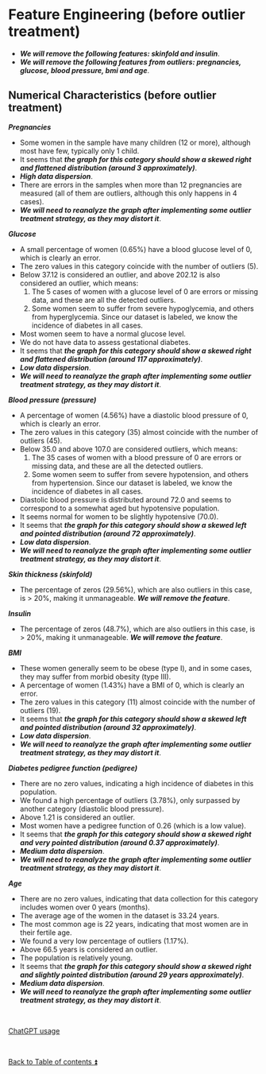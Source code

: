 # Feature Engineering (before outlier treatment)  

* ***We will remove the following features: skinfold and insulin***.
* ***We will remove the following features from outliers: pregnancies, glucose, blood pressure, bmi and age***.

## Numerical Characteristics (before outlier treatment)

***Pregnancies***  

* Some women in the sample have many children (12 or more), although most have few, typically only 1 child.  
* It seems that ***the graph for this category should show a skewed right and flattened distribution (around 3 approximately)***.  
* ***High data dispersion***.  
* There are errors in the samples when more than 12 pregnancies are measured (all of them are outliers, although this only happens in 4 cases).  
* ***We will need to reanalyze the graph after implementing some outlier treatment strategy, as they may distort it***.  

***Glucose***  

* A small percentage of women (0.65%) have a blood glucose level of 0, which is clearly an error.  
* The zero values in this category coincide with the number of outliers (5).  
* Below 37.12 is considered an outlier, and above 202.12 is also considered an outlier, which means:  
  1. The 5 cases of women with a glucose level of 0 are errors or missing data, and these are all the detected outliers.  
  2. Some women seem to suffer from severe hypoglycemia, and others from hyperglycemia. Since our dataset is labeled, we know the incidence of diabetes in all cases.  
* Most women seem to have a normal glucose level.  
* We do not have data to assess gestational diabetes.  
* It seems that ***the graph for this category should show a skewed right and flattened distribution (around 117 approximately)***.  
* ***Low data dispersion***.  
* ***We will need to reanalyze the graph after implementing some outlier treatment strategy, as they may distort it***.  

***Blood pressure (pressure)***  

* A percentage of women (4.56%) have a diastolic blood pressure of 0, which is clearly an error.
* The zero values in this category (35) almost coincide with the number of outliers (45).
* Below 35.0 and above 107.0 are considered outliers, which means:
  1. The 35 cases of women with a blood pressure of 0 are errors or missing data, and these are all the detected outliers.
  2. Some women seem to suffer from severe hypotension, and others from hypertension. Since our dataset is labeled, we know the incidence of diabetes in all cases.
* Diastolic blood pressure is distributed around 72.0 and seems to correspond to a somewhat aged but hypotensive population.
* It seems normal for women to be slightly hypotensive (70.0).
* It seems that ***the graph for this category should show a skewed left and pointed distribution (around 72 approximately)***.
* ***Low data dispersion***.
* ***We will need to reanalyze the graph after implementing some outlier treatment strategy, as they may distort it***.

***Skin thickness (skinfold)***  

* The percentage of zeros (29.56%), which are also outliers in this case, is > 20%, making it unmanageable. ***We will remove the feature***.

***Insulin***  

* The percentage of zeros (48.7%), which are also outliers in this case, is > 20%, making it unmanageable. ***We will remove the feature***.

***BMI***  

* These women generally seem to be obese (type I), and in some cases, they may suffer from morbid obesity (type III).
* A percentage of women (1.43%) have a BMI of 0, which is clearly an error.
* The zero values in this category (11) almost coincide with the number of outliers (19).
* It seems that ***the graph for this category should show a skewed left and pointed distribution (around 32 approximately)***.
* ***Low data dispersion***.
* ***We will need to reanalyze the graph after implementing some outlier treatment strategy, as they may distort it***.

***Diabetes pedigree function (pedigree)***  

* There are no zero values, indicating a high incidence of diabetes in this population.
* We found a high percentage of outliers (3.78%), only surpassed by another category (diastolic blood pressure).
* Above 1.21 is considered an outlier.
* Most women have a pedigree function of 0.26 (which is a low value).
* It seems that ***the graph for this category should show a skewed right and very pointed distribution (around 0.37 approximately)***.
* ***Medium data dispersion***.
* ***We will need to reanalyze the graph after implementing some outlier treatment strategy, as they may distort it***.

***Age***  

* There are no zero values, indicating that data collection for this category includes women over 0 years (months).
* The average age of the women in the dataset is 33.24 years.
* The most common age is 22 years, indicating that most women are in their fertile age.
* We found a very low percentage of outliers (1.17%).
* Above 66.5 years is considered an outlier.
* The population is relatively young.
* It seems that ***the graph for this category should show a skewed right and slightly pointed distribution (around 29 years approximately)***.
* ***Medium data dispersion***.
* ***We will need to reanalyze the graph after implementing some outlier treatment strategy, as they may distort it***.


<p><br></p> 

[ChatGPT usage](../CHATGPT_USAGE.md)  

<p><br></p>

[Back to Table of contents :arrow_double_up:](../README.md)